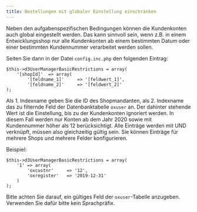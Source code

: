 ```yaml
---
title: Bestellungen mit globaler Einstellung einschränken
---
```


Neben den aufgabenspezifischen Bedingungen können die Kundenkonten auch global eingestellt werden. Das kann sinnvoll sein, wenn z.B. in einem Entwicklungsshop nur alle Kundenkonten ab einem bestimmten Datum oder einer bestimmten Kundennummer verarbeitet werden sollen.

Seiten Sie dann in der Datei `config.inc.php` den folgenden Eintrag:

```
$this->d3UserManagerBasicRestrictions = array(
    '[shopId]'  => array(
        '[feldname_1]'     => '[feldwert_1]',
        '[feldname_2]'     => '[feldwert_2]'
);
```

Als 1. Indexname geben Sie die ID des Shopmandanten, als 2. Indexname das zu filternde Feld der Datenbanktabelle `oxuser` an. Der dahinter stehende Wert ist die Einstellung, bis zu der Kundenkonten ignoriert werden. In diesem Fall werden nur Konten ab dem Jahr 2020 sowie mit Kundennummer höher als 12 berücksichtigt.
Alle Einträge werden mit UND verknüpft, müssen also gleichzeitig gültig sein. Sie können Einträge für mehrere Shops und mehrere Felder konfigurieren.

Beispiel:

```
$this->d3UserManagerBasicRestrictions = array(
    '1' => array(
        'oxcustnr'     => '12',
        'oxregister'   => '2019-12-31'
    )
);
```

Bitte achten Sie darauf, ein gültiges Feld der `oxuser`-Tabelle anzugeben. Verwenden Sie dafür bitte kein Sprachpräfix.
